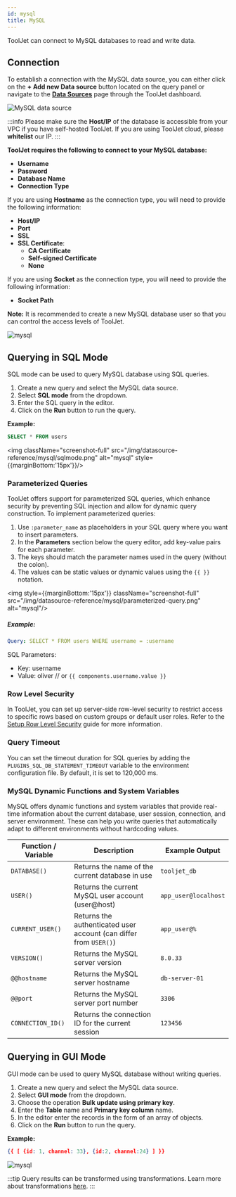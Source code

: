 ```yaml
---
id: mysql
title: MySQL
---
```


ToolJet can connect to MySQL databases to read and write data.

<div style={{paddingTop:'24px'}}>

## Connection

To establish a connection with the MySQL data source, you can either click on the **+ Add new Data source** button located on the query panel or navigate to the **[Data Sources](/docs/data-sources/overview)** page through the ToolJet dashboard.

<img className="screenshot-full" src="/img/datasource-reference/mysql/addmysql.gif" alt="MySQL data source"/>

:::info
Please make sure the **Host/IP** of the database is accessible from your VPC if you have self-hosted ToolJet. If you are using ToolJet cloud, please **whitelist** our IP.
:::

**ToolJet requires the following to connect to your MySQL database:**

- **Username**
- **Password**
- **Database Name**
- **Connection Type**

If you are using **Hostname** as the connection type, you will need to provide the following information:

- **Host/IP**
- **Port**
- **SSL**
- **SSL Certificate**:
  - **CA Certificate**
  - **Self-signed Certificate**
  - **None**

If you are using **Socket** as the connection type, you will need to provide the following information:

- **Socket Path**

**Note:** It is recommended to create a new MySQL database user so that you can control the access levels of ToolJet.

<img className="screenshot-full" src="/img/datasource-reference/mysql/mysqlconnect-v2.png" alt="mysql"/>

</div>

<div style={{paddingTop:'24px'}}>

## Querying in SQL Mode

SQL mode can be used to query MySQL database using SQL queries.

1. Create a new query and select the MySQL data source.
2. Select **SQL mode** from the dropdown.
3. Enter the SQL query in the editor.
4. Click on the **Run** button to run the query.

**Example:**

```sql
SELECT * FROM users
```

<img className="screenshot-full" src="/img/datasource-reference/mysql/sqlmode.png" alt="mysql" style={{marginBottom:'15px'}}/>

### Parameterized Queries

ToolJet offers support for parameterized SQL queries, which enhance security by preventing SQL injection and allow for dynamic query construction. To implement parameterized queries:

1. Use `:parameter_name` as placeholders in your SQL query where you want to insert parameters.
2. In the **Parameters** section below the query editor, add key-value pairs for each parameter.
3. The keys should match the parameter names used in the query (without the colon).
4. The values can be static values or dynamic values using the `{{ }}` notation.

<img style={{marginBottom:'15px'}} className="screenshot-full" src="/img/datasource-reference/mysql/parameterized-query.png" alt="mysql"/>

##### Example:

```yaml
Query: SELECT * FROM users WHERE username = :username
```

SQL Parameters:

- Key: username
- Value: oliver // or `{{ components.username.value }}`

### Row Level Security

In ToolJet, you can set up server-side row-level security to restrict access to specific rows based on custom groups or default user roles. Refer to the [Setup Row Level Security](#) guide for more information.

### Query Timeout

You can set the timeout duration for SQL queries by adding the `PLUGINS_SQL_DB_STATEMENT_TIMEOUT` variable to the environment configuration file. By default, it is set to 120,000 ms.

### MySQL Dynamic Functions and System Variables

MySQL offers dynamic functions and system variables that provide real-time information about the current database, user session, connection, and server environment. These can help you write queries that automatically adapt to different environments without hardcoding values.

| Function / Variable | Description                                                       | Example Output       |
| ------------------- | ----------------------------------------------------------------- | -------------------- |
| `DATABASE()`        | Returns the name of the current database in use                   | `tooljet_db`         |
| `USER()`            | Returns the current MySQL user account (user\@host)               | `app_user@localhost` |
| `CURRENT_USER()`    | Returns the authenticated user account (can differ from `USER()`) | `app_user@%`         |
| `VERSION()`         | Returns the MySQL server version                                  | `8.0.33`             |
| `@@hostname`        | Returns the MySQL server hostname                                 | `db-server-01`       |
| `@@port`            | Returns the MySQL server port number                              | `3306`               |
| `CONNECTION_ID()`   | Returns the connection ID for the current session                 | `123456`             |

## Querying in GUI Mode

GUI mode can be used to query MySQL database without writing queries.

1. Create a new query and select the MySQL data source.
2. Select **GUI mode** from the dropdown.
3. Choose the operation **Bulk update using primary key**.
4. Enter the **Table** name and **Primary key column** name.
5. In the editor enter the records in the form of an array of objects.
6. Click on the **Run** button to run the query.

**Example:**

```json
{{ [ {id: 1, channel: 33}, {id:2, channel:24} ] }}
```

<div style={{textAlign: 'center'}}>

<img className="screenshot-full" src="/img/datasource-reference/mysql/guinew.png" alt="mysql"/>

</div>

:::tip
Query results can be transformed using transformations. Learn more about transformations [here](/docs/app-builder/custom-code/transform-data).
:::

</div>

